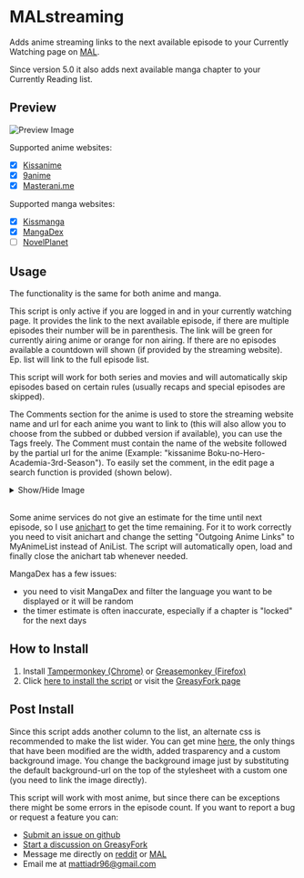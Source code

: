 # MALstreaming
Adds anime streaming links to the next available episode to your Currently Watching page on [MAL](https://myanimelist.net/).

Since version 5.0 it also adds next available manga chapter to your Currently Reading list.

## Preview
![Preview Image](images/preview.png)

Supported anime websites:
- [x] [Kissanime](http://kissanime.ru/)
- [x] [9anime](https://9anime.is/)
- [x] [Masterani.me](https://www.masterani.me/)

Supported manga websites:
- [x] [Kissmanga](http://kissmanga.com/)
- [x] [MangaDex](https://mangadex.org/)
- [ ] [NovelPlanet](http://novelplanet.com/)

## Usage
The functionality is the same for both anime and manga.

This script is only active if you are logged in and in your currently watching page.
It provides the link to the next available episode, if there are multiple episodes their number will be in parenthesis.
The link will be green for currently airing anime or orange for non airing.
If there are no episodes available a countdown will shown (if provided by the streaming website).
Ep. list will link to the full episode list.

This script will work for both series and movies and will automatically skip episodes based on certain rules (usually recaps and special episodes are skipped).

The Comments section for the anime is used to store the streaming website name and url for each anime you want to link to (this will also allow you to choose from the subbed or dubbed version if available), you can use the Tags freely.
The Comment must contain the name of the website followed by the partial url for the anime (Example: "kissanime Boku-no-Hero-Academia-3rd-Season").
To easily set the comment, in the edit page a search function is provided (shown below).

<details><summary>Show/Hide Image</summary>
<img src="images/edit_page.png" alt="Edit Page">
</details>
<br>

Some anime services do not give an estimate for the time until next episode, so I use [anichart](http://anichart.net) to get the time remaining. For it to work correctly you need to visit anichart and change the setting "Outgoing Anime Links" to MyAnimeList instead of AniList. The script will automatically open, load and finally close the anichart tab whenever needed.

MangaDex has a few issues:
- you need to visit MangaDex and filter the language you want to be displayed or it will be random
- the timer estimate is often inaccurate, especially if a chapter is "locked" for the next days

## How to Install
1. Install [Tampermonkey (Chrome)](https://chrome.google.com/webstore/detail/tampermonkey/dhdgffkkebhmkfjojejmpbldmpobfkfo) or [Greasemonkey (Firefox)](https://addons.mozilla.org/firefox/addon/greasemonkey/)
2. Click [here to install the script](https://raw.githubusercontent.com/mattiadr/MALstreaming/master/MALstreaming.user.js) or visit the [GreasyFork page](https://greasyfork.org/en/scripts/369605-malstreaming)

## Post Install
Since this script adds another column to the list, an alternate css is recommended to make the list wider.
You can get mine [here](https://pastebin.com/NEnDujGY), the only things that have been modified are the width, added trasparency and a custom background image.
You change the background image just by substituting the default background-url on the top of the stylesheet with a custom one (you need to link the image directly).

This script will work with most anime, but since there can be exceptions there might be some errors in the episode count.
If you want to report a bug or request a feature you can:
- [Submit an issue on github](https://github.com/mattiadr/MALstreaming/issues)
- [Start a discussion on GreasyFork](https://greasyfork.org/en/scripts/369605-malstreaming/feedback)
- Message me directly on [reddit](https://www.reddit.com/user/mattiadr96/) or [MAL](https://myanimelist.net/profile/mattiadr)
- Email me at <mattiadr96@gmail.com>